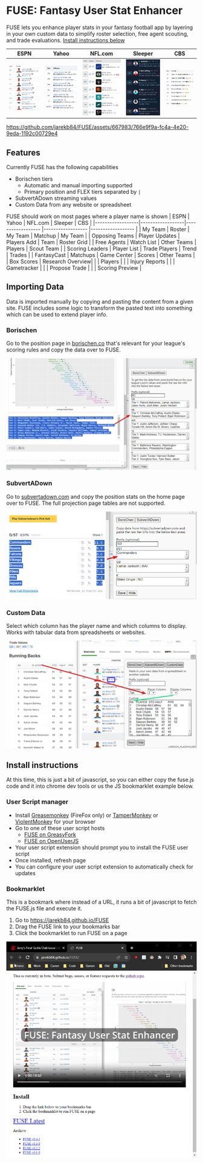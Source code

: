 # FUSE: Fantasy User Stat Enhancer

FUSE lets you enhance player stats in your fantasy football app by layering in your own custom data to simplify roster selection, free agent scouting, and trade evaluations. [Install instructions below ](#install-instructions)

| ESPN             | Yahoo             | NFL.com           | Sleeper           | CBS               |
|------------------|------------------ |------------------ |------------------ |------------------ |
| ![ESPN Team Overview](/dist/assets/espn_team_overview.png) | ![Yahoo Roster Overview](/dist/assets/yahoo_roster_overview.png) | ![NFL.com My Team Overview](/dist/assets/nfl_my_team_overview.png) | ![Sleeper Team Overview](/dist/assets/sleeper_team_overview.png) | ![CBS Team Overview](/dist/assets/cbs_team_overview.png) |


https://github.com/jarekb84/FUSE/assets/667983/766e9f9a-fc4a-4e20-9eda-1192c00729e4


## Features
Currently FUSE has the following capabilities

- Borischen tiers
  - Automatic and manual importing supported
  - Primary position and FLEX tiers separated by `|`
- SubvertADown streaming values
- Custom Data from any website or spreadsheet

FUSE should work on most pages where a player name is shown
| ESPN             | Yahoo            | NFL.com           | Sleeper           | CBS               |
|------------------|------------------|------------------ |------------------ |------------------ |
| My Team          | Roster           | My Team           | Matchup           | My Team           |
| Opposing Teams   | Player Updates   | Players Add       | Team              | Roster Grid       |
| Free Agents      | Watch List       | Other Teams       | Players           | Scout Team        |
| Scoring Leaders  | Player List      | Trade Players     | Trend             | Trades            |
| FantasyCast      | Matchups         | Game Center       | Scores            | Other Teams       |
| Box Scores       | Research Overview|                   |                   | Players           |
|                  | Injury Reports   |                   |                   | Gametracker       |
|                  | Propose Trade    |                   |                   | Scoring Preview   |

## Importing Data
Data is imported manually by copying and pasting the content from a given site. FUSE includes some logic to transform the pasted text into something which can be used to extend player info.

### Borischen
Go to the position page in [borischen.co](http://www.borischen.co/) that's relevant for your league's scoring rules and copy the data over to FUSE.

![Borischen copying data example](/dist/assets/borischen_copying.png)

### SubvertADown
Go to [subvertadown.com](https://subvertadown.com/) and copy the position stats on the home page over to FUSE. The full projection page tables are not supported.

![SubvertADown copying data example](/dist/assets/subvertadown_copying.png)

### Custom Data
Select which column has the player name and which columns to display. Works with tabular data from spreadsheets or websites.

![Custom Data copying data example](/dist/assets/custom_data_copying.png)

## Install instructions 

At this time, this is just a bit of javascript, so you can either copy the fuse.js code and it into chrome dev tools or us the JS bookmarklet example below.

### User Script manager

- Install [Greasemonkey](https://www.greasespot.net/) (FireFox only) or [TamperMonkey](http://tampermonkey.net) or [ViolentMonkey](https://violentmonkey.github.io/get-it) for your browser
- Go to one of these user script hosts
  -  [FUSE on GreasyFork](https://greasyfork.org/en/scripts/475542-fuse)
  -  [FUSE on OpenUserJS](https://openuserjs.org/scripts/Dison/FUSE)
- Your user script extension should prompt you to install the FUSE user script
- Once installed, refresh page
- You can configure your user script extension to automatically check for updates

### Bookmarklet
This is a bookmark where instead of a URL, it runs a bit of javascript to fetch the FUSE.js file and execute it.

1. Go to https://jarekb84.github.io/FUSE
2. Drag the FUSE link to your bookmarks bar
3. Click the bookmarklet to run FUSE on a page

![FUSE Install](/dist/assets/FUSE_install.gif)